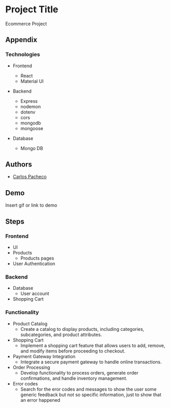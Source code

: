 # Project Title

Ecommerce Project

## Appendix

### Technologies

- Frontend

  - React
  - Material UI

- Backend

  - Express
  - nodemon
  - dotenv
  - cors
  - mongodb
  - mongoose

- Database
  - Mongo DB

## Authors

- [Carlos Pacheco](https://www.github.com/capa026)

## Demo

Insert gif or link to demo

## Steps

### Frontend

- UI
- Products
  - Products pages
- User Authentication

### Backend

- Database
  - User account
- Shopping Cart

### Functionality

- Product Catalog
  - Create a catalog to display products, including categories, subcategories, and product attributes.
- Shopping Cart
  - Implement a shopping cart feature that allows users to add, remove, and modify items before proceeding to checkout.
- Payment Gateway Integration
  - Integrate a secure payment gateway to handle online transactions.
- Order Processing
  - Develop functionality to process orders, generate order confirmations, and handle inventory management.
- Error codes
  - Search for the eror codes and messages to show the user some generic feedback but not so specific information, just to show that an error happened
